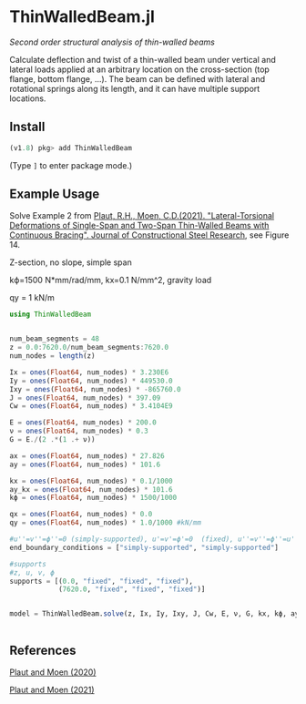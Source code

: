 ThinWalledBeam.jl
==========

*Second order structural analysis of thin-walled beams*

Calculate deflection and twist of a thin-walled beam under vertical and lateral loads applied at an arbitrary location on the cross-section (top flange, bottom flange, ...).  The beam can be defined with lateral and rotational springs along its length, and it can have multiple support locations.

Install
-----------------------------

```julia
(v1.8) pkg> add ThinWalledBeam
```

(Type `]` to enter package mode.)

Example Usage
-------------

Solve Example 2 from [Plaut, R.H., Moen, C.D.(2021). "Lateral-Torsional Deformations of Single-Span and Two-Span Thin-Walled Beams with Continuous Bracing". Journal of Constructional Steel Research](https://www.sciencedirect.com/science/article/pii/S0143974X21000158?casa_token=52LwhLAs40wAAAAA:LjCOP5af8dSiEek3R40ggBnxfV0Svt89EdiwjRWF1_r-uF4eFvL8-r54udIpN7DeP9BZuQGA), see Figure 14.

Z-section, no slope, simple span

kϕ=1500 N*mm/rad/mm, kx=0.1 N/mm^2, gravity load

qy = 1 kN/m


```julia
using ThinWalledBeam


num_beam_segments = 48
z = 0.0:7620.0/num_beam_segments:7620.0
num_nodes = length(z)

Ix = ones(Float64, num_nodes) * 3.230E6
Iy = ones(Float64, num_nodes) * 449530.0
Ixy = ones(Float64, num_nodes) * -865760.0
J = ones(Float64, num_nodes) * 397.09
Cw = ones(Float64, num_nodes) * 3.4104E9

E = ones(Float64, num_nodes) * 200.0
ν = ones(Float64, num_nodes) * 0.3
G = E./(2 .*(1 .+ ν))

ax = ones(Float64, num_nodes) * 27.826
ay = ones(Float64, num_nodes) * 101.6

kx = ones(Float64, num_nodes) * 0.1/1000
ay_kx = ones(Float64, num_nodes) * 101.6
kϕ = ones(Float64, num_nodes) * 1500/1000

qx = ones(Float64, num_nodes) * 0.0
qy = ones(Float64, num_nodes) * 1.0/1000 #kN/mm

#u''=v''=ϕ''=0 (simply-supported), u'=v'=ϕ'=0  (fixed), u''=v''=ϕ''=u'''=v'''=ϕ'''=0 (free, e.g., a cantilever)
end_boundary_conditions = ["simply-supported", "simply-supported"]

#supports
#z, u, v, ϕ
supports = [(0.0, "fixed", "fixed", "fixed"),
            (7620.0, "fixed", "fixed", "fixed")]


model = ThinWalledBeam.solve(z, Ix, Iy, Ixy, J, Cw, E, ν, G, kx, kϕ, ay_kx, qx, qy, ax, ay, end_boundary_conditions, supports)



```

References
-----------------------------

[Plaut and Moen (2020)](https://cloud.aisc.org/SSRC/2020/43PlautandMoen2020SSRC.pdf)

[Plaut and Moen (2021)](https://www.sciencedirect.com/science/article/pii/S0143974X21000158?casa_token=52LwhLAs40wAAAAA:LjCOP5af8dSiEek3R40ggBnxfV0Svt89EdiwjRWF1_r-uF4eFvL8-r54udIpN7DeP9BZuQGA)